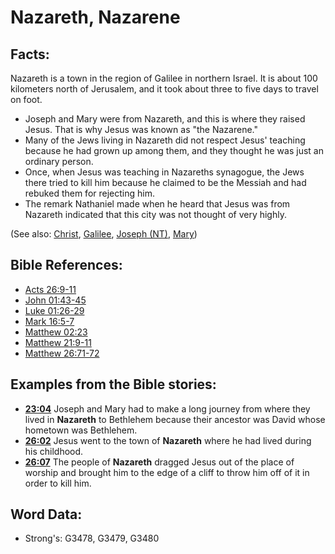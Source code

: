 # Nazareth, Nazarene #

## Facts: ##

Nazareth is a town in the region of Galilee in northern Israel. It is about 100 kilometers north of Jerusalem, and it took about three to five days to travel on foot.

* Joseph and Mary were from Nazareth, and this is where they raised Jesus. That is why Jesus was known as "the Nazarene."
* Many of the Jews living in Nazareth did not respect Jesus' teaching because he had grown up among them, and they thought he was just an ordinary person.
* Once, when Jesus was teaching in Nazareths synagogue, the Jews there tried to kill him because he claimed to be the Messiah and had rebuked them for rejecting him.
* The remark Nathaniel made when he heard that Jesus was from Nazareth indicated that this city was not thought of very highly.

(See also: [Christ](../kt/christ.md), [Galilee](../names/galilee.md), [Joseph (NT)](../names/josephnt.md), [Mary](../names/mary.md))

## Bible References: ##

* [Acts 26:9-11](rc://en/tn/help/act/26/09)
* [John 01:43-45](rc://en/tn/help/jhn/01/43)
* [Luke 01:26-29](rc://en/tn/help/luk/01/26)
* [Mark 16:5-7](rc://en/tn/help/mrk/16/05)
* [Matthew 02:23](rc://en/tn/help/mat/02/23)
* [Matthew 21:9-11](rc://en/tn/help/mat/21/09)
* [Matthew 26:71-72](rc://en/tn/help/mat/26/71)

## Examples from the Bible stories: ##

* __[23:04](rc://en/tn/help/obs/23/04)__ Joseph and Mary had to make a long journey from where they lived in __Nazareth__ to Bethlehem because their ancestor was David whose hometown was Bethlehem.
* __[26:02](rc://en/tn/help/obs/26/02)__ Jesus went to the town of __Nazareth__ where he had lived during his childhood.
* __[26:07](rc://en/tn/help/obs/26/07)__ The people of __Nazareth__ dragged Jesus out of the place of worship and brought him to the edge of a cliff to throw him off of it in order to kill him.

## Word Data: ##

* Strong's: G3478, G3479, G3480
